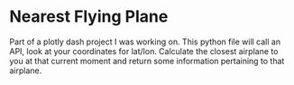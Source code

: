 # Nearest Flying Plane

Part of a plotly dash project I was working on.
This python file will call an API, look at your coordinates for lat/lon. 
Calculate the closest airplane to you at that current moment and return some information pertaining to that airplane.
